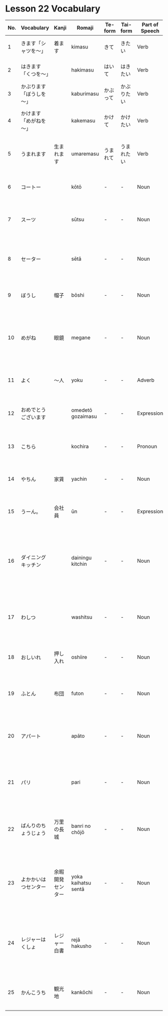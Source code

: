 # Lesson 22 Vocabulary

| No. | Vocabulary               | Kanji            | Romaji              | Te-form  | Tai-form   | Part of Speech | Meaning                                                     | Example                                                                                              |
| --- | ------------------------ | ---------------- | ------------------- | -------- | ---------- | -------------- | ----------------------------------------------------------- | ---------------------------------------------------------------------------------------------------- |
| 1   | きます「シャツを～」     | 着ます           | kimasu              | きて     | きたい     | Verb           | wearing (a shirt,..)                                        | シャツを着ます。(I wear a shirt.)                                                                    |
| 2   | はきます「くつを～」     |                  | hakimasu            | はいて   | はきたい   | Verb           | wear (shoes,…)                                              | くつをはきます。(I wear shoes.)                                                                      |
| 3   | かぶります「ぼうしを～」 |                  | kaburimasu          | かぶって | かぶりたい | Verb           | wear (the hat,…)                                            | ぼうしをかぶります。(I wear a hat.)                                                                  |
| 4   | かけます「めがねを～」   |                  | kakemasu            | かけて   | かけたい   | Verb           | wear (glasses,…)                                            | めがねをかけます。(I wear glasses.)                                                                  |
| 5   | うまれます               | 生まれます       | umaremasu           | うまれて | うまれたい | Verb           | born                                                        | わたしは東京でうまれました。(I was born in Tokyo.)                                                   |
| 6   | コートー                 |                  | kōtō                | -        | -          | Noun           | coat                                                        | 冬はコートーをきます。(I wear a coat in winter.)                                                     |
| 7   | スーツ                   |                  | sūtsu               | -        | -          | Noun           | com-reads                                                   | 会社でスーツをきます。(I wear a suit at the company.)                                                |
| 8   | セーター                 |                  | sētā                | -        | -          | Noun           | Sweater                                                     | 寒いときセーターをきます。(I wear a sweater when it's cold.)                                         |
| 9   | ぼうし                   | 帽子             | bōshi               | -        | -          | Noun           | hat                                                         | 夏にぼうしをかぶります。(I wear a hat in summer.)                                                    |
| 10  | めがね                   | 眼鏡             | megane              | -        | -          | Noun           | glasses                                                     | 本を読むときめがねをかけます。(I wear glasses when reading books.)                                   |
| 11  | よく                     | ～人             | yoku                | -        | -          | Adverb         | often                                                       | よく映画を見ます。(I often watch movies.)                                                            |
| 12  | おめでとうございます     |                  | omedetō gozaimasu   | -        | -          | Expression     | Congratulations                                             | お誕生日おめでとうございます。(Happy birthday.)                                                      |
| 13  | こちら                   |                  | kochira             | -        | -          | Pronoun        | this (the historical expression of "こ れ")                 | こちらは田中さんです。(This is Mr. Tanaka.)                                                          |
| 14  | やちん                   | 家賃             | yachin              | -        | -          | Noun           | house money                                                 | やちんは毎月払います。(I pay rent every month.)                                                      |
| 15  | うーん。                 | 会社員           | ūn                  | -        | -          | Expression     | let me see / yes / how                                      | うーん、どうしようかな。(Hmm, what should I do?)                                                     |
| 16  | ダイニングキッチン       |                  | dainingu kitchin    | -        | -          | Noun           | kitchen with dining room                                    | このアパートにはダイニングキッチンがあります。(This apartment has a kitchen with dining room.)       |
| 17  | わしつ                   |                  | washitsu            | -        | -          | Noun           | Japanese style dining room                                  | わしつでお茶を飲みました。(I drank tea in the Japanese-style room.)                                  |
| 18  | おしいれ                 | 押し入れ         | oshiire             | -        | -          | Noun           | room for pillows and blankets in Japanese style dining room | ふとんをおしいれにしまいます。(I put the futon in the closet.)                                       |
| 19  | ふとん                   | 布団             | futon               | -        | -          | Noun           | blankets                                                    | 夜はふとんで寝ます。(I sleep on a futon at night.)                                                   |
| 20  | アパート                 |                  | apāto               | -        | -          | Noun           | apartment                                                   | 大学の近くにアパートを借りました。(I rented an apartment near the university.)                       |
| 21  | パリ                     |                  | pari                | -        | -          | Noun           | Pa-ri                                                       | いつかパリに行きたいです。(I want to go to Paris someday.)                                           |
| 22  | ばんりのちょうじょう     | 万里の長城       | banri no chōjō      | -        | -          | Noun           | Great Wall                                                  | 中国でばんりのちょうじょうを見ました。(I saw the Great Wall in China.)                               |
| 23  | よかかいはつセンター     | 余暇開発センター | yoka kaihatsu sentā | -        | -          | Noun           | Entertainment development center for residents              | よかかいはつセンターでスポーツをします。(I do sports at the leisure development center.)             |
| 24  | レジャーはくしょ         | レジャー白書     | rejā hakusho        | -        | -          | Noun           | white paper on spending free time                           | レジャーはくしょによると、旅行が人気です。(According to the leisure white paper, travel is popular.) |
| 25  | かんこうち               | 観光地           | kankōchi            | -        | -          | Noun           | tourist spot                                                | かんこうちを見学します。(I will visit the tourist spot.)                                             |
